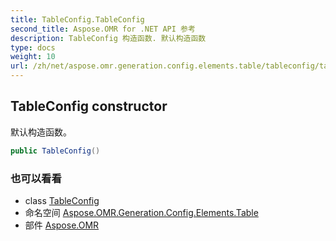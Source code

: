 ```yaml
---
title: TableConfig.TableConfig
second_title: Aspose.OMR for .NET API 参考
description: TableConfig 构造函数. 默认构造函数
type: docs
weight: 10
url: /zh/net/aspose.omr.generation.config.elements.table/tableconfig/tableconfig/
---
```

## TableConfig constructor

默认构造函数。

```csharp
public TableConfig()
```

### 也可以看看

* class [TableConfig](../)
* 命名空间 [Aspose.OMR.Generation.Config.Elements.Table](../../tableconfig/)
* 部件 [Aspose.OMR](../../../)


